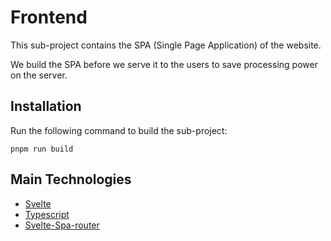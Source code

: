 # Frontend

This sub-project contains the SPA (Single Page Application) of the website. 

We build the SPA before we serve it to the users to save processing power on the server.

## Installation

Run the following command to build the sub-project: 

```
pnpm run build
```

## Main Technologies

- [Svelte](https://svelte.dev/)
- [Typescript](https://www.typescriptlang.org/)
- [Svelte-Spa-router](https://github.com/ItalyPaleAle/svelte-spa-router)